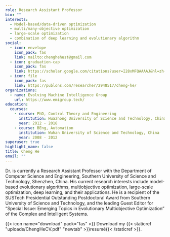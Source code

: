 ```yaml
---
role: Research Assistant Professor
bio: ""
interests:
  - Model-based/data-driven optimization
  - multi/many-objective optimization
  - large-scale optimization
  - combination of deep learning and evolutionary algorithm
social:
  - icon: envelope
    icon_pack: fas
    link: mailto:chenghehust@gmail.com
  - icon: graduation-cap
    icon_pack: fas
    link: https://scholar.google.com/citations?user=I28xMFQAAAAJ&hl=zh-CN
  - icon: file
    icon_pack: fas
    link: https://publons.com/researcher/2948517/cheng-he/
organizations:
  - name: Evolving Machine Intelligence Group
    url: https://www.emigroup.tech/
education:
  courses:
    - course: PhD, Control Theory and Engineering
      institution: Huazhong University of Science and Technology, China
      year: 2012 - 2018
    - course: BEng, Automation
      institution: Wuhan University of Science and Technology, China
      year: 2008 - 2012
superuser: true
highlight_name: false
title: Cheng He
email: ""
---
```

Dr. is currently a Research Assistant Professor with the Department of Computer Science and Engineering, Southern University of Science and Technology, Shenzhen, China. His current research interests include model-based evolutionary algorithms, multiobjective optimization, large-scale optimization, deep learning, and their applications. He is a recipient of the SUSTech Presidential Outstanding Postdoctoral Award from Southern University of Science and Technology, and the leading Guest Editor for “Special Issue: Emerging Topics in Evolutionary Multiobjective Optimization” of the Complex and Intelligent Systems.

{{< icon name="download" pack="fas" >}} Download my {{< staticref "uploads/ChengHeCV.pdf" "newtab" >}}resumé{{< /staticref >}}.